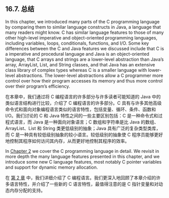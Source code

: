 ## 16.7. 总结

In this chapter, we introduced many parts of the C programming language by comparing them to similar language constructs in Java, a language that many readers might know. C has similar language features to those of many other high-level imperative and object-oriented programming languages, including variables, loops, conditionals, functions, and I/O. Some key differences between the C and Java features we discussed include that C is a imperative and procedural language and Java is an object-oriented language, that C arrays and strings are a lower-level abstraction than Java’s array, ArrayList, List, and String classes, and that Java has an extensive class library of complex types whereas C is a smaller language with lower-level abstractions. The lower-level abstractions allow a C programmer more control over how their program accesses its memory and thus more control over their program’s efficiency.

在本章中，我们通过将 C 编程语言的许多部分与许多读者可能知道的 Java 中的类似语言结构进行比较，介绍了 C 编程语言的许多部分。C 具有与许多其他高级命令式和面向对象编程语言类似的语言特性，包括变量、循环、条件、函数和 I/O。我们讨论的 C 和 Java 特性之间的一些主要区别包括：C 是一种命令式和过程式语言，而 Java 是一种面向对象语言；C 数组和字符串是比 Java 的数组、ArrayList、List 和 String 类更低级别的抽象；Java 具有广泛的复杂类型类库，而 C 是一种具有较低级别抽象的较小语言。较低级别的抽象使 C 程序员能够更好地控制其程序如何访问其内存，从而更好地控制其程序的效率。

In [Chapter 2](https://diveintosystems.org/book/C2-C_depth/index.html) we cover the C programming language in detail. We revisit in more depth the many language features presented in this chapter, and we introduce some new C language features, most notably C pointer variables and support for dynamic memory allocation.

在 [第 2 章](https://diveintosystems.org/book/C2-C_depth/index.html) 中，我们详细介绍了 C 编程语言。我们更深入地回顾了本章介绍的许多语言特性，并介绍了一些新的 C 语言特性，最值得注意的是 C 指针变量和对动态内存分配的支持。
